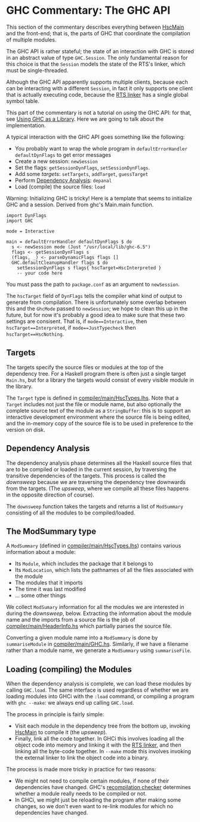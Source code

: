 # GHC Commentary: The GHC API


This section of the commentary describes everything between [HscMain](commentary/compiler/hsc-main) and the front-end; that is, the parts of GHC that coordinate the compilation of multiple modules.


The GHC API is rather stateful; the state of an interaction with GHC is stored in an abstract value of type `GHC.Session`.  The only fundamental reason for this choice is that the `Session` models the state of the RTS's linker, which must be single-threaded.


Although the GHC API apparently supports multiple clients, because each can be interacting with a different `Session`, in fact it only supports one client that is actually executing code, because the [RTS linker](commentary/rts/interpreter#) has a single global symbol table.


This part of the commentary is not a tutorial on *using* the GHC API: for that, see [ Using GHC as a Library](http://haskell.org/haskellwiki/GHC/As_a_library).  Here we are going to talk about the implementation.


A typical interaction with the GHC API goes something like the following:

- You probably want to wrap the whole program in `defaultErrorHandler defaultDynFlags` to get error messages
- Create a new session: `newSession`
- Set the flags: `getSessionDynFlags`, `setSessionDynFlags`.
- Add some *targets*: `setTargets`, `addTarget`, `guessTarget`
- Perform [Dependency Analysis](#DependencyAnalysis): `depanal`
- Load (compile) the source files: `load`


Warning:  Initializing GHC is tricky!  Here is a template that seems to initialize GHC and a session.  Derived from ghc's Main.main function.

```wiki
import DynFlags
import GHC

mode = Interactive

main = defaultErrorHandler defaultDynFlags $ do
  s <- newSession mode (Just "/usr/local/lib/ghc-6.5")
  flags <- getSessionDynFlags s
  (flags, _) <- parseDynamicFlags flags []
  GHC.defaultCleanupHandler flags $ do
    setSessionDynFlags s flags{ hscTarget=HscInterpreted }
    -- your code here
```


You must pass the path to `package.conf` as an argument to `newSession`.  


The `hscTarget` field of `DynFlags` tells the compiler what kind of output to generate from compilation.  There is unfortunately some overlap between this and the `GhcMode` passed to `newSession`; we hope to clean this up in the future, but for now it's probably a good idea to make sure that these two settings are consisent.  That is, if `mode==Interactive`, then `hscTarget==Interpreted`, if `mode==JustTypecheck` then `hscTarget==HscNothing`.

## Targets


The targets specify the source files or modules at the top of the dependency tree.  For a Haskell program there is often just a single target `Main.hs`, but for a library the targets would consist of every visible module in the library.


The `Target` type is defined in [compiler/main/HscTypes.lhs](/trac/ghc/browser/ghc/compiler/main/HscTypes.lhs).  Note that a `Target` includes not just the file or module name, but also optionally the complete source text of the module as a `StringBuffer`: this is to support an interactive development environment where the source file is being edited, and the in-memory copy of the source file is to be used in preference to the version on disk.

## Dependency Analysis


The dependency analysis phase determines all the Haskell source files that are to be compiled or loaded in the current session, by traversing the transitive dependencies of the targets.  This process is called the *downsweep* because we are traversing the dependency tree downwards from the targets.  (The *upsweep*, where we compile all these files happens in the opposite direction of course).


The `downsweep` function takes the targets and returns a list of `ModSummary` consisting of all the modules to be compiled/loaded.

## The ModSummary type


A `ModSummary` (defined in [compiler/main/HscTypes.lhs](/trac/ghc/browser/ghc/compiler/main/HscTypes.lhs)) contains various information about a module:

- Its `Module`, which includes the package that it belongs to
- Its `ModLocation`, which lists the pathnames of all the files associated with the module
- The modules that it imports
- The time it was last modified
- ... some other things


We collect `ModSumary` information for all the modules we are interested in during the *downsweep*, below.  Extracting the information about the module name and the imports from a source file is the job of [compiler/main/HeaderInfo.hs](/trac/ghc/browser/ghc/compiler/main/HeaderInfo.hs) which partially parses the source file.


Converting a given module name into a `ModSummary` is done by `summariseModule` in [compiler/main/GHC.hs](/trac/ghc/browser/ghc/compiler/main/GHC.hs).  Similarly, if we have a filename rather than a module name, we generate a `ModSummary` using `summariseFile`.

## Loading (compiling) the Modules


When the dependency analysis is complete, we can load these modules by calling `GHC.load`.  The same interface is used regardless of whether we are loading modules into GHCi with the `:load` command, or compiling a program with `ghc --make`: we always end up calling `GHC.load`.


The process in principle is fairly simple:

- Visit each module in the dependency tree from the bottom up, invoking [HscMain](commentary/compiler/hsc-main)
  to compile it (the *upsweep*).
- Finally, link all the code together.  In GHCi this involves loading all the object code into memory and linking it
  with the [RTS linker](commentary/rts/interpreter#), and then linking all the byte-code together.  In
  `--make` mode this involves invoking the external linker to link the object code into a binary.


The process is made more tricky in practice for two reasons:

- We might not need to compile certain modules, if none of their dependencies have changed.  GHC's 
  [recompilation checker](commentary/compiler/recompilation-avoidance) determines whether a module really needs
  to be compiled or not.
- In GHCi, we might just be reloading the program after making some changes, so we don't even want to re-link
  modules for which no dependencies have changed.
